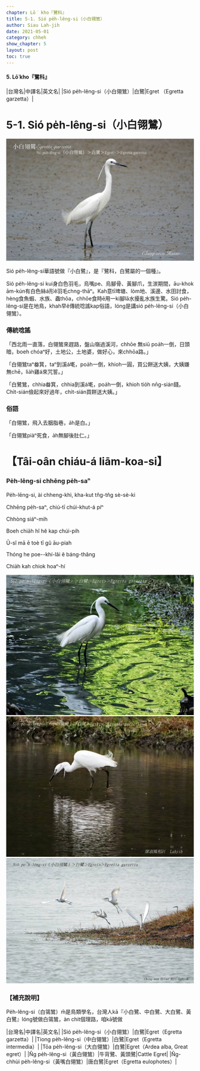 ```yaml
---
chapter: Lō͘ kho『鷺科』
title: 5-1. Sió pe̍h-lêng-si（小白翎鷥）
author: Siau Lah-jih
date: 2021-05-01
category: chheh
show_chapter: 5
layout: post
toc: true
---
```


#### 5. Lō͘ kho『鷺科』

|台灣名|中譯名|英文名|
|Sió pe̍h-lêng-si（小白翎鷥）|白鷺|Egret （Egretta garzetta）|


# 5-1. Sió pe̍h-lêng-si（小白翎鷥）

![](../too5/05/05-1-1.小白翎鷥.jpg)

Sió pe̍h-lêng-si華語號做『小白鷺』，是『鷺科，白鷺屬的一個種』。

Sió pe̍h-lêng-si kui身白色羽毛，烏嘴pe、烏腳骨、黃腳爪，生湠期間，āu-khok ām-kún有白色絲á形ê羽毛chng-thāⁿ。Kah意tī埤塘、lòm地、溪邊、水田討食，hèng食魚蝦、水族、蟲thōa，chhōe食時ē用一ki腳lā水擾亂水族生驚。Sió pe̍h-lêng-si是在地鳥，khah早ê傳統唸謠kap俗語，lóng是講sió pe̍h-lêng-si（小白翎鷥）。

### 傳統唸謠

「西北雨一直落，白翎鷥來趕路，盤山嶺過溪河，chhōe 無siū poa̍h一倒，日頭暗，boeh chóaⁿ好，土地公，土地婆，做好心，來chhōa路。」

「白翎鷥taⁿ畚箕，taⁿ到溪á墘，poa̍h一倒，khioh一圓，買公餅送大姨，大姨嫌無chē，lia̍h雞á來咒誓。」

「白鷺鷥，chhia畚箕，chhia到溪á墘，poa̍h一倒，khioh tio̍h nn̄g-sián錢。Chi̍t-sián儉起來好過年，chi̍t-sián買餅送大姨。」							

### 俗語

「白翎鷥，飛入去胭脂巷，a̍h是白。」

「白翎鷥piàⁿ死食，a̍h無腳後肚仁。」 


# 【Tâi-oân chiáu-á liām-koa-si】

### **Pe̍h-lēng-si chhēng pe̍h-saⁿ**

Pe̍h-lēng-si, ài chheng-khì, kha-kut tn̂g-tn̂g sè-sè-ki

Chhēng pe̍h-saⁿ, chiú-tī chúi-khut-á piⁿ

Chhòng siáⁿ-mih 

Boeh chia̍h hî hê kap chúi-pih

Ū-sî mā ē toè tī gû āu-piah

Thóng he poe--khí-lâi ê báng-thâng

Chia̍h kah chiok hoaⁿ-hí


![](../too5/05/05-1-3.小白鴒鷥.jpg)
![](../too5/05/05-1-4.小白鴒鷥.jpg)
![](../too5/05/05-1-2.小白翎鷥.jpg)


### 【補充說明】

Pe̍h-lêng-si（白鴒鷥）m̄是鳥類學名，台灣人kā『小白鷺、中白鷺、大白鷺、黃白鷺』lóng號做白鴒鷥，àn chit個理路，咱kā號做

|台灣名|中譯名|英文名|
|Sió pe̍h-lêng-si（小白翎鷥）|白鷺|Egret（Egretta garzetta）|
|Tiong pe̍h-lêng-si（中白翎鷥）|白鷺|Egret（Egretta intermedia）|
|Tōa pe̍h-lêng-si（大白翎鷥）|白鷺|Egret（Ardea alba, Great egret）|
|N̂g pe̍h-lêng-si（黃白翎鷥）|牛背鷺、黃頭鷺|Cattle Egret|
|N̂g-chhùi pe̍h-lêng-si（黃嘴白翎鷥）|唐白鷺|Egret（Egretta eulophotes）|
